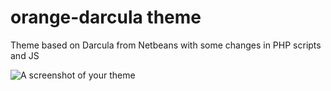# orange-darcula theme

Theme based on Darcula from Netbeans with some changes in PHP scripts and JS

![A screenshot of your theme](https://f.cloud.github.com/assets/69169/2289498/4c3cb0ec-a009-11e3-8dbd-077ee11741e5.gif)
